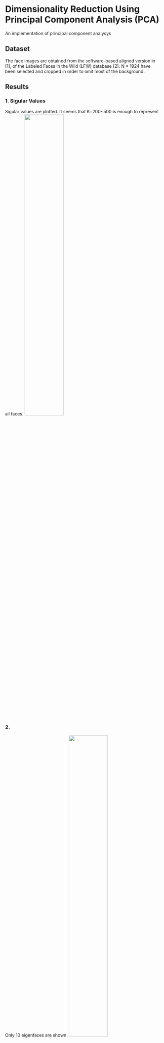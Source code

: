 # Dimensionality Reduction Using Principal Component Analysis (PCA)
An implementation of principal component analysys

## Dataset
The face images are obtained from the software-based aligned version in [1], of the Labeled Faces in the Wild (LFW) database [2]. N = 1924 have been selected and cropped in order to omit most of the background.

## Results
### 1. Sigular Values
Sigular values are plotted. It seems that K=200~500 is enough to represent all faces. 
<img src='https://user-images.githubusercontent.com/67979833/87225717-fdc25380-c35c-11ea-8932-b8f518ea90ae.png' width=50% height=50%/>

### 2.
Only 10 eigenfaces are shown. 
<img src='https://user-images.githubusercontent.com/67979833/87225473-4973fd80-c35b-11ea-9744-7dd4da1dbeb5.png' width=50% height=50%/>

### 3.
5 faces are dispalyed with original dimension (N = 1924) as well as lower dimension (K=50, 100, and 500). It seems that when K is small, it cannot reconstruct the original faces, but if K is increasing, it can represent the original faces well.  
<img src='https://user-images.githubusercontent.com/67979833/87225472-4842d080-c35b-11ea-9152-e07b3252605d.png' width=50% height=50%/>

## References
[1] L. Wolf, T. Hassner, Y. Taigman, Effective unconstrained face recognition by combining multiple descriptors and learned background statistics, IEEE Trans. Pattern Anal. Mach. Intell. 33 (10) (2011) 1978–1990.  
[2] E. Learned-Miller, G. Huang, A. RoyChowdhury, H. Li, and G. Hua, “Labeled Faces in the Wild: Updates and New Reporting Procedures,” Technical Report, University of Massachusetts, Amherst, No. UM-CS-2014- 003.  
